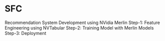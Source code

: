 # SFC
Recommendation System Development using NVidia Merlin
Step-1: Feature Engineering using NVTabular
Step-2: Training Model with Merlin Models
Step-3: Deployment
